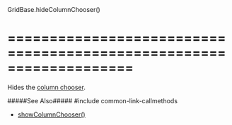 <!--id-->GridBase.hideColumnChooser()<!--/id-->
===================================================================
===================================================================

<!--shortDescription-->
Hides the [column chooser]({basewidgetpath}/Configuration/columnChooser/).
<!--/shortDescription-->

<!--fullDescription-->
#####See Also#####
#include common-link-callmethods
- [showColumnChooser()]({basewidgetpath}/Methods/#showColumnChooser)
<!--/fullDescription-->